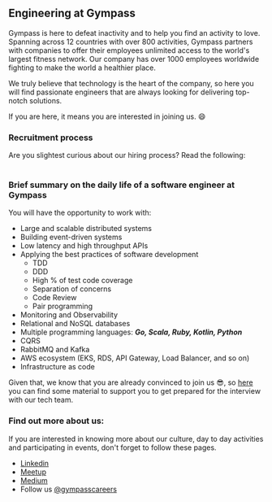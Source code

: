 
## Engineering at Gympass

Gympass is here to defeat inactivity and to help you find an activity to love. Spanning across 12 countries with over 800 activities, Gympass partners with companies to offer their employees unlimited access to the world's largest fitness network. Our company has over 1000 employees worldwide fighting to make the world a healthier place.

We truly believe that technology is the heart of the company, so here you will find passionate engineers that are always looking for delivering top-notch solutions.

If you are here, it means you are interested in joining us. :smile:

### Recruitment process
Are you slightest curious about our hiring process? Read the following:
<br/>
<br/>

### Brief summary on the daily life of a software engineer at Gympass
You will have the opportunity to work with:

- Large and scalable distributed systems
- Building event-driven systems
- Low latency and high throughput APIs
- Applying the best practices of software development
    - TDD
    - DDD
    - High % of test code coverage
    - Separation of concerns
    - Code Review
    - Pair programming
- Monitoring and Observability
- Relational and NoSQL databases
- Multiple programming languages: __*Go, Scala, Ruby, Kotlin, Python*__
- CQRS
- RabbitMQ and Kafka
- AWS ecosystem (EKS, RDS, API Gateway, Load Balancer, and so on)
- Infrastructure as code

Given that, we know that you are already convinced to join us :sunglasses:, so [here](interview-study-guide/README.md) you can find some material to support you to get prepared for the interview with our tech team.
<br/>

### Find out more about us:
If you are interested in knowing more about our culture, day to day activities and participating in events, don't forget to follow these pages.
* [Linkedin](https://www.linkedin.com/company/2624908/admin/)
* [Meetup](https://www.meetup.com/pt-BR/Gympass-Tecnology/)
* [Medium](https://medium.com/gympass)
* Follow us [@gympasscareers](https://www.instagram.com/gympasscareers)

